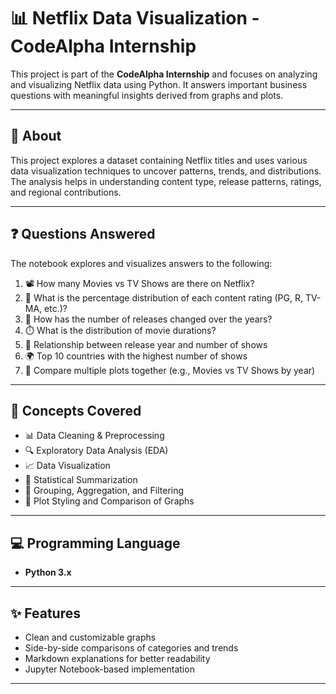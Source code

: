 # 📊 Netflix Data Visualization - CodeAlpha Internship

This project is part of the **CodeAlpha Internship** and focuses on analyzing and visualizing Netflix data using Python. It answers important business questions with meaningful insights derived from graphs and plots.

---

## 📖 About

This project explores a dataset containing Netflix titles and uses various data visualization techniques to uncover patterns, trends, and distributions. The analysis helps in understanding content type, release patterns, ratings, and regional contributions.

---

## ❓ Questions Answered

The notebook explores and visualizes answers to the following:

1. 📽️ How many Movies vs TV Shows are there on Netflix?  
2. 🎯 What is the percentage distribution of each content rating (PG, R, TV-MA, etc.)?  
3. 📆 How has the number of releases changed over the years?  
4. ⏱️ What is the distribution of movie durations?  
5. 🔄 Relationship between release year and number of shows  
6. 🌍 Top 10 countries with the highest number of shows  
7. 🧩 Compare multiple plots together (e.g., Movies vs TV Shows by year)

---

## 🧠 Concepts Covered

- 📊 Data Cleaning & Preprocessing
- 🔍 Exploratory Data Analysis (EDA)
- 📈 Data Visualization
- 🧮 Statistical Summarization
- 🔢 Grouping, Aggregation, and Filtering
- 🎨 Plot Styling and Comparison of Graphs

---

## 💻 Programming Language

- **Python 3.x**

---

## ✨ Features

- Clean and customizable graphs
- Side-by-side comparisons of categories and trends
- Markdown explanations for better readability
- Jupyter Notebook-based implementation

---
